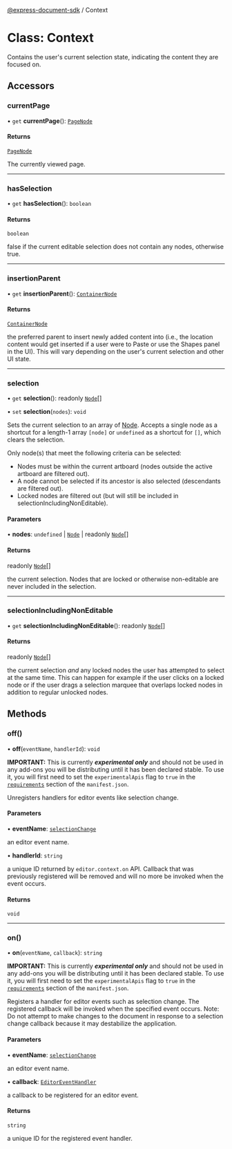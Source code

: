 [@express-document-sdk](../overview.md) / Context

# Class: Context

Contains the user's current selection state, indicating the content they are focused on.

## Accessors

### currentPage

• `get` **currentPage**(): [`PageNode`](PageNode.md)

#### Returns

[`PageNode`](PageNode.md)

The currently viewed page.

---

### hasSelection

• `get` **hasSelection**(): `boolean`

#### Returns

`boolean`

false if the current editable selection does not contain any nodes, otherwise true.

---

### insertionParent

• `get` **insertionParent**(): [`ContainerNode`](../interfaces/ContainerNode.md)

#### Returns

[`ContainerNode`](../interfaces/ContainerNode.md)

the preferred parent to insert newly added content into (i.e., the location content would get inserted if a
user were to Paste or use the Shapes panel in the UI). This will vary depending on the user's current selection and
other UI state.

---

### selection

• `get` **selection**(): readonly [`Node`](Node.md)[]

• `set` **selection**(`nodes`): `void`

Sets the current selection to an array of [Node](Node.md).
Accepts a single node as a shortcut for a length-1 array `[node]` or
`undefined` as a shortcut for `[]`, which clears the selection.

Only node(s) that meet the following criteria can be selected:

- Nodes must be within the current artboard (nodes outside the active artboard are filtered out).
- A node cannot be selected if its ancestor is also selected (descendants are filtered out).
- Locked nodes are filtered out (but will still be included in selectionIncludingNonEditable).

#### Parameters

• **nodes**: `undefined` \| [`Node`](Node.md) \| readonly [`Node`](Node.md)[]

#### Returns

readonly [`Node`](Node.md)[]

the current selection. Nodes that are locked or otherwise non-editable are never included in the selection.

---

### selectionIncludingNonEditable

• `get` **selectionIncludingNonEditable**(): readonly [`Node`](Node.md)[]

#### Returns

readonly [`Node`](Node.md)[]

the current selection _and_ any locked nodes the user has attempted to select at the same time. This can
happen for example if the user clicks on a locked node or if the user drags a selection marquee that overlaps
locked nodes in addition to regular unlocked nodes.

## Methods

### off()

• **off**(`eventName`, `handlerId`): `void`

<InlineAlert slots="text" variant="warning"/>

**IMPORTANT:** This is currently _**experimental only**_ and should not be used in any add-ons you will be distributing until it has been declared stable. To use it, you will first need to set the `experimentalApis` flag to `true` in the [`requirements`](../../../manifest/index.md#requirements) section of the `manifest.json`.

Unregisters handlers for editor events like selection change.

#### Parameters

• **eventName**: [`selectionChange`](../enumerations/EditorEvent.md#selectionchange)

an editor event name.

• **handlerId**: `string`

a unique ID returned by `editor.context.on` API.
Callback that was previously registered will be removed and will no more be invoked when the event occurs.

#### Returns

`void`

---

### on()

• **on**(`eventName`, `callback`): `string`

<InlineAlert slots="text" variant="warning"/>

**IMPORTANT:** This is currently _**experimental only**_ and should not be used in any add-ons you will be distributing until it has been declared stable. To use it, you will first need to set the `experimentalApis` flag to `true` in the [`requirements`](../../../manifest/index.md#requirements) section of the `manifest.json`.

Registers a handler for editor events such as selection change.
The registered callback will be invoked when the specified event occurs.
Note: Do not attempt to make changes to the document in response to a selection change callback because it may destabilize the application.

#### Parameters

• **eventName**: [`selectionChange`](../enumerations/EditorEvent.md#selectionchange)

an editor event name.

• **callback**: [`EditorEventHandler`](../type-aliases/EditorEventHandler.md)

a callback to be registered for an editor event.

#### Returns

`string`

a unique ID for the registered event handler.
